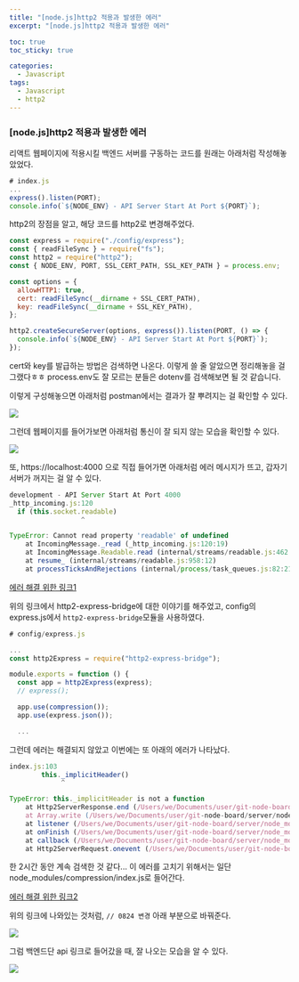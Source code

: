 ```yaml
---
title: "[node.js]http2 적용과 발생한 에러"
excerpt: "[node.js]http2 적용과 발생한 에러"

toc: true
toc_sticky: true

categories:
  - Javascript
tags:
  - Javascript
  - http2
---
```


### [node.js]http2 적용과 발생한 에러

리액트 웹페이지에 적용시킬
백엔드 서버를 구동하는 코드를 원래는 아래처럼 작성해놓았었다.

```javascript
# index.js
...
express().listen(PORT);
console.info(`${NODE_ENV} - API Server Start At Port ${PORT}`);
```

http2의 장점을 알고,
해당 코드를 http2로 변경해주었다.

```javascript
const express = require("./config/express");
const { readFileSync } = require("fs");
const http2 = require("http2");
const { NODE_ENV, PORT, SSL_CERT_PATH, SSL_KEY_PATH } = process.env;

const options = {
  allowHTTP1: true,
  cert: readFileSync(__dirname + SSL_CERT_PATH),
  key: readFileSync(__dirname + SSL_KEY_PATH),
};

http2.createSecureServer(options, express()).listen(PORT, () => {
  console.info(`${NODE_ENV} - API Server Start At Port ${PORT}`);
});
```

cert와 key를 발급하는 방법은 검색하면 나온다.
이렇게 쓸 줄 알았으면 정리해놓을 걸 그랬다ㅎㅎ
process.env도 잘 모르는 분들은 dotenv를 검색해보면 될 것 같습니다.

이렇게 구성해놓으면 아래처럼 postman에서는 결과가 잘 뿌려지는 걸 확인할 수 있다.

<img src=https://user-images.githubusercontent.com/46602874/130570176-61335751-30dc-498e-bf9b-b51245906841.png>

그런데 웹페이지를 들어가보면 아래처럼 통신이 잘 되지 않는 모습을 확인할 수 있다.

<img src=https://user-images.githubusercontent.com/46602874/130570474-3a480ef1-f696-4699-b332-267e41f9b711.png>

또, https://localhost:4000 으로 직접 들어가면 아래처럼 에러 메시지가 뜨고,
갑자기 서버가 꺼지는 걸 알 수 있다.

```javascript
development - API Server Start At Port 4000
_http_incoming.js:120
  if (this.socket.readable)
                  ^

TypeError: Cannot read property 'readable' of undefined
    at IncomingMessage._read (_http_incoming.js:120:19)
    at IncomingMessage.Readable.read (internal/streams/readable.js:462:10)
    at resume_ (internal/streams/readable.js:958:12)
    at processTicksAndRejections (internal/process/task_queues.js:82:21)
```

[에러 해결 위한 링크1](https://javascript.plainenglish.io/serving-hello-world-with-http2-and-express-js-4dd0ffe76860)

위의 링크에서 http2-express-bridge에 대한 이야기를 해주었고,
config의 express.js에서 `http2-express-bridge`모듈을 사용하였다.

```javascript
# config/express.js

...
const http2Express = require("http2-express-bridge");

module.exports = function () {
  const app = http2Express(express);
  // express();

  app.use(compression());
  app.use(express.json());

  ...

```

그런데 에러는 해결되지 않았고
이번에는 또 아래의 에러가 나타났다.

```javascript
index.js:103
        this._implicitHeader()
             ^

TypeError: this._implicitHeader is not a function
    at Http2ServerResponse.end (/Users/we/Documents/user/git-node-board/server/node_modules/compression/index.js:103:14)
    at Array.write (/Users/we/Documents/user/git-node-board/server/node_modules/finalhandler/index.js:297:9)
    at listener (/Users/we/Documents/user/git-node-board/server/node_modules/on-finished/index.js:169:15)
    at onFinish (/Users/we/Documents/user/git-node-board/server/node_modules/on-finished/index.js:100:5)
    at callback (/Users/we/Documents/user/git-node-board/server/node_modules/ee-first/index.js:55:10)
    at Http2ServerRequest.onevent (/Users/we/Documents/user/git-node-board/server/node_modules/ee-first/index.js:93:5)
```

한 2시간 동안 계속 검색한 것 같다...
이 에러를 고치기 위해서는
일단 node_modules/compression/index.js로 들어간다.

[에러 해결 위한 링크2](https://github.com/expressjs/compression/pull/127/commits/dbf7e73fee65375ae3ee10a75344481e44f63994)

위의 링크에 나와있는 것처럼,
`// 0824 변경` 아래 부분으로 바꿔준다.

<img src=https://user-images.githubusercontent.com/46602874/130571254-5fa03226-ccb5-4e4b-aa01-348c26d287b6.png>

그럼 백엔드단 api 링크로 들어갔을 때,
잘 나오는 모습을 알 수 있다.

<img src=https://user-images.githubusercontent.com/46602874/130571419-529ef2e7-8d89-41de-8511-eb81e7916448.png>
